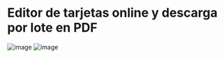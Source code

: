 # Editor de tarjetas online y descarga por lote en PDF

![image](https://user-images.githubusercontent.com/56168229/147417319-6452ff3d-2ed2-419e-bbb6-9b4e6a55a071.png) 
![image](https://user-images.githubusercontent.com/56168229/147417329-8d2a2b19-58e4-402e-afd0-98f04ac16a16.png)
